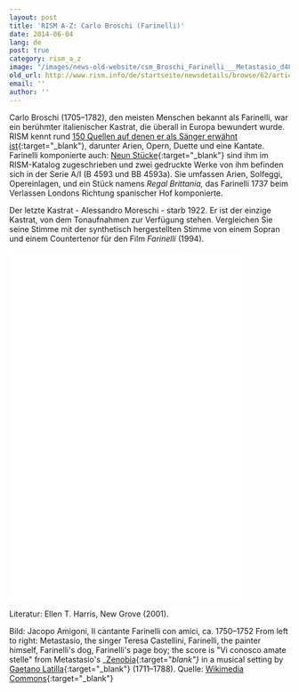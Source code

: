 ```yaml
---
layout: post
title: 'RISM A-Z: Carlo Broschi (Farinelli)'
date: 2014-06-04
lang: de
post: true
category: rism_a_z
image: "/images/news-old-website/csm_Broschi_Farinelli___Metastasio_d4813e79c3.jpg"
old_url: http://www.rism.info/de/startseite/newsdetails/browse/62/article/64/carlo-broschi-farinelli.html
email: ''
author: ''
---
```



Carlo Broschi (1705–1782), den meisten Menschen bekannt als Farinelli, war ein berühmter italienischer Kastrat, die überall in Europa bewundert wurde. RISM kennt rund [150 Quellen auf denen er als Sänger erwähnt ist](https://opac.rism.info/metaopac/search.do?methodToCall=submitButtonCall&methodToCallParameter=submitSearch&refine=false&searchCategories%5B0%5D=6004&searchString%5B0%5D=Carlo+Broschi&combinationOperator%5B1%5D=AND&searchCategories%5B1%5D=200&searchString%5B1%5D=&combinationOperator%5B2%5D=AND&searchCategories%5B2%5D=100&searchString%5B2%5D=&combinationOperator%5B3%5D=AND&searchCategories%5B3%5D=6015&searchString%5B3%5D=&searchHistoryCombinationOperator=AND&searchHistory=&submitButtonCall_submitSearch=Suchen&searchRestrictionValue1%5B0%5D=&searchRestrictionID%5B0%5D=14&searchRestrictionValue1%5B1%5D=&searchRestrictionID%5B1%5D=13){:target="_blank"}, darunter Arien, Opern, Duette und eine Kantate. Farinelli komponierte auch: [Neun Stücke](https://opac.rism.info/metaopac/search.do?methodToCall=submitButtonCall&methodToCallParameter=submitSearch&refine=false&searchCategories%5B0%5D=100&searchString%5B0%5D=&combinationOperator%5B1%5D=AND&searchCategories%5B1%5D=200&searchString%5B1%5D=&combinationOperator%5B2%5D=AND&searchCategories%5B2%5D=100&searchString%5B2%5D=Broschi%2C+Carlo+&combinationOperator%5B3%5D=AND&searchCategories%5B3%5D=6015&searchString%5B3%5D=&searchHistoryCombinationOperator=AND&searchHistory=&submitButtonCall_submitSearch=Suchen&searchRestrictionValue1%5B0%5D=&searchRestrictionID%5B0%5D=14&searchRestrictionValue1%5B1%5D=&searchRestrictionID%5B1%5D=13){:target="_blank"} sind ihm im RISM-Katalog zugeschrieben und zwei gedruckte Werke von ihm befinden sich in der Serie A/I (B 4593 und BB 4593a). Sie umfassen Arien, Solfeggi, Opereinlagen, und ein Stück namens _Regal Brittania,_ das Farinelli 1737 beim Verlassen Londons Richtung spanischer Hof komponierte.

Der letzte Kastrat - Alessandro Moreschi - starb 1922. Er ist der einzige Kastrat, von dem Tonaufnahmen zur Verfügung stehen. Vergleichen Sie seine Stimme mit der synthetisch hergestellten Stimme von einem Sopran und einem Countertenor für den Film _Farinelli_ (1994).



<iframe width="420" height="315" src="//www.youtube.com/embed/KLjvfqnD0ws" frameborder="0" allowfullscreen></iframe>



<iframe width="420" height="315" src="//www.youtube.com/embed/GIPQtelKN28" frameborder="0" allowfullscreen></iframe>





Literatur: Ellen T. Harris, New Grove (2001).

Bild: Jacopo Amigoni, Il cantante Farinelli con amici, ca. 1750–1752
From left to right: Metastasio, the singer Teresa Castellini, Farinelli, the painter himself, Farinelli's dog, Farinelli's page boy; the score is "Vi conosco amate stelle" from Metastasio's _[Zenobia](https://opac.rism.info/metaopac/search.do?methodToCall=submitButtonCall&methodToCallParameter=submitSearch&refine=false&searchCategories%5B0%5D=-1&searchString%5B0%5D=&combinationOperator%5B1%5D=AND&searchCategories%5B1%5D=200&searchString%5B1%5D=Zenobia+&combinationOperator%5B2%5D=AND&searchCategories%5B2%5D=100&searchString%5B2%5D=Latilla+&combinationOperator%5B3%5D=AND&searchCategories%5B3%5D=6015&searchString%5B3%5D=&submitButtonCall_submitSearch=Suchen&searchRestrictionValue1%5B0%5D=&searchRestrictionID%5B0%5D=14&searchRestrictionValue1%5B1%5D=&searchRestrictionID%5B1%5D=13){:target="_blank"}_ in a musical setting by [Gaetano Latilla](https://opac.rism.info/metaopac/search.do?methodToCall=submitButtonCall&methodToCallParameter=submitSearch&refine=false&searchCategories%5B0%5D=100&searchString%5B0%5D=Gaetano+Latilla&combinationOperator%5B1%5D=AND&searchCategories%5B1%5D=200&searchString%5B1%5D=&combinationOperator%5B2%5D=AND&searchCategories%5B2%5D=100&searchString%5B2%5D=&combinationOperator%5B3%5D=AND&searchCategories%5B3%5D=6015&searchString%5B3%5D=&searchHistoryCombinationOperator=AND&searchHistory=&submitButtonCall_submitSearch=Suchen&searchRestrictionValue1%5B0%5D=&searchRestrictionID%5B0%5D=14&searchRestrictionValue1%5B1%5D=&searchRestrictionID%5B1%5D=13){:target="_blank"} (1711–1788). Quelle: [Wikimedia Commons](http://commons.wikimedia.org/wiki/File%3AFarinelli%2BMetastasio.png){:target="_blank"}


